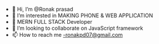 - 👋 Hi, I’m @Ronak prasad
- 👀 I’m interested in MAKING PHONE & WEB APPLICATION
- 🌱 MERN FULL STACK Developer
- 💞️ I’m looking to collaborate on JavaScript framework
- 📫 How to reach me -ronakpd07@gmail.com

<!---
Ronakprasad256/Ronakprasad256 is a ✨ special ✨ repository because its `README.md` (this file) appears on your GitHub profile.
You can click the Preview link to take a look at your changes.
--->
